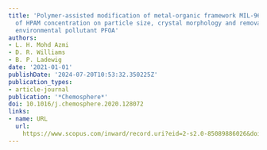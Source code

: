 ```yaml
---
title: 'Polymer-assisted modification of metal-organic framework MIL-96 (Al): influence
  of HPAM concentration on particle size, crystal morphology and removal of harmful
  environmental pollutant PFOA'
authors:
- L. H. Mohd Azmi
- D. R. Williams
- B. P. Ladewig
date: '2021-01-01'
publishDate: '2024-07-20T10:53:32.350225Z'
publication_types:
- article-journal
publication: '*Chemosphere*'
doi: 10.1016/j.chemosphere.2020.128072
links:
- name: URL
  url: 
    https://www.scopus.com/inward/record.uri?eid=2-s2.0-85089886026&doi=10.1016%2fj.chemosphere.2020.128072&partnerID=40&md5=fc7d0deddf92d867e74c8052afe97605
---
```

